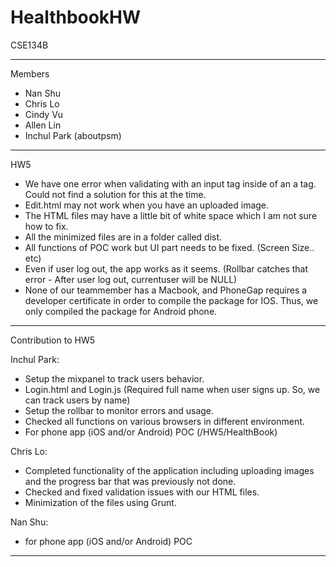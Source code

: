 # HealthbookHW
CSE134B

-----------------------------------------------------------------------
Members
- Nan Shu
- Chris Lo
- Cindy Vu
- Allen Lin
- Inchul Park (aboutpsm)

---------------------------------------------------------------------
HW5
- We have one error when validating with an input tag inside of an a tag. Could not find a solution for this at the time.
- Edit.html may not work when you have an uploaded image.
- The HTML files may have a little bit of white space which I am not sure how to fix.
- All the minimized files are in a folder called dist.
- All functions of POC work but UI part needs to be fixed. (Screen Size.. etc)
- Even if user log out, the app works as it seems. (Rollbar catches that error - After user log out, currentuser will be NULL)
- None of our teammember has a Macbook, and PhoneGap requires a developer certificate in order to compile the package
  for IOS. Thus, we only compiled the package for Android phone. 
  

---------------------------------------------------------------------
Contribution to HW5

Inchul Park:
- Setup the mixpanel to track users behavior.
- Login.html and Login.js (Required full name when user signs up. So, we can track users by name) 
- Setup the rollbar to monitor errors and usage.
- Checked all functions on various browsers in different environment.
- For phone app (iOS and/or Android) POC (/HW5/HealthBook)

Chris Lo:
- Completed functionality of the application including uploading images and the progress bar that was previously not done.
- Checked and fixed validation issues with our HTML files.
- Minimization of the files using Grunt.

Nan Shu:
- for phone app (iOS and/or Android) POC
---------------------------------------------------------------------
